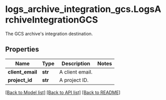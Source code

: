 # logs_archive_integration_gcs.LogsArchiveIntegrationGCS

The GCS archive's integration destination.
## Properties
Name | Type | Description | Notes
------------ | ------------- | ------------- | -------------
**client_email** | **str** | A client email. | 
**project_id** | **str** | A project ID. | 

[[Back to Model list]](README.md#documentation-for-models) [[Back to API list]](README.md#documentation-for-api-endpoints) [[Back to README]](README.md)


